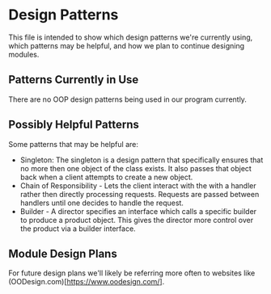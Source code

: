 # Design Patterns

This file is intended to show which design patterns we're currently using, which patterns may be helpful, and how we plan to continue designing modules.

## Patterns Currently in Use

There are no OOP design patterns being used in our program currently.

## Possibly Helpful Patterns

Some patterns that may be helpful are:
* Singleton: The singleton is a design pattern that specifically ensures that no more then one object of the class exists. It also passes that object back when a client attempts to create a new object.
* Chain of Responsibility - Lets the client interact with the with a handler rather then directly processing requests. Requests are passed between handlers until one decides to handle the request.
* Builder - A director specifies an interface which calls a specific builder to produce a product object. This gives the director more control over the product via a builder interface. 

## Module Design Plans

For future design plans we'll likely be referring more often to websites like (OODesign.com)[https://www.oodesign.com/].

